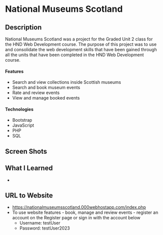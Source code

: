 # National Museums Scotland

## Description
National Museums Scotland was a project for the Graded Unit 2 class for the HND Web Development course. The purpose of this project was to use and consolidate the web development skills that have been gained through all the units that have been completed in the HND Web Development course.

#### Features 
* Search and view collections inside Scottish museums  
* Search and book museum events
* Rate and review events
* View and manage booked events

#### Technologies
* Bootstrap
* JavaScript
* PHP
* SQL

## Screen Shots

## What I Learned
*

## URL to Website
* https://nationalmuseumsscotland.000webhostapp.com/index.php
* To use website features - book, manage and review events - register an account on the Register page or sign in with the account below
  * Username: testUser
  * Password: testUser2023


